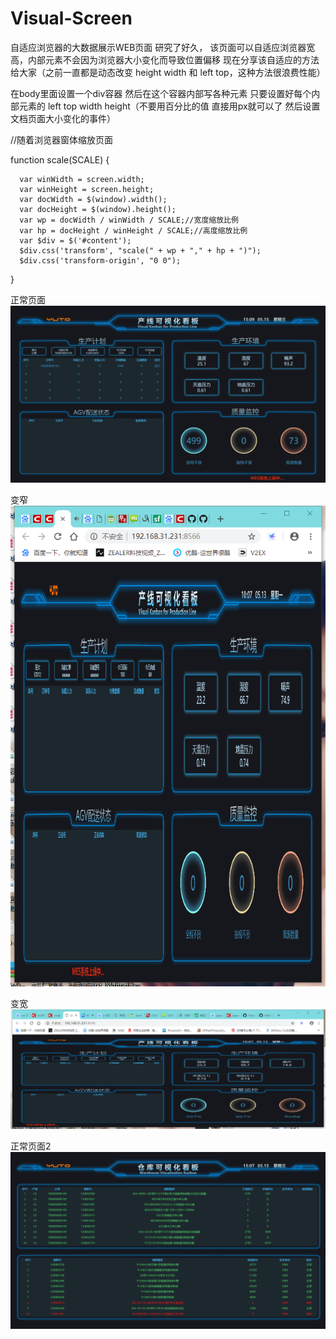 # Visual-Screen
自适应浏览器的大数据展示WEB页面 研究了好久，
该页面可以自适应浏览器宽高，内部元素不会因为浏览器大小变化而导致位置偏移
现在分享该自适应的方法给大家（之前一直都是动态改变 height width 和 left top，这种方法很浪费性能）

在body里面设置一个div容器  然后在这个容器内部写各种元素
只要设置好每个内部元素的 left top width height（不要用百分比的值  直接用px就可以了  然后设置文档页面大小变化的事件）

//随着浏览器窗体缩放页面

function scale(SCALE) {

      var winWidth = screen.width;
      var winHeight = screen.height;
      var docWidth = $(window).width();
      var docHeight = $(window).height();
      var wp = docWidth / winWidth / SCALE;//宽度缩放比例
      var hp = docHeight / winHeight / SCALE;//高度缩放比例
      var $div = $('#content');
      $div.css('transform', "scale(" + wp + "," + hp + ")");
      $div.css('transform-origin', "0 0");
      
}

正常页面  
![正常页面](https://github.com/ZJ69719496/Visual-Screen/blob/master/s1.png)  
  
变窄  
![变窄](https://github.com/ZJ69719496/Visual-Screen/blob/master/z.png)  
  
变宽  
![变宽](https://github.com/ZJ69719496/Visual-Screen/blob/master/k.png)  

正常页面2  
![正常页面2](https://github.com/ZJ69719496/Visual-Screen/blob/master/s2.png)  
